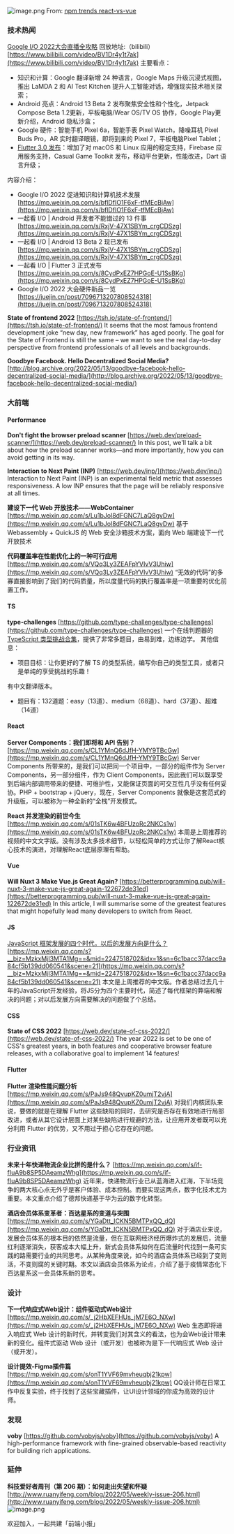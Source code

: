 ![image.png](https://cdn.nlark.com/yuque/0/2022/png/85771/1652658210368-c2d0b5b7-56ef-45b7-85d9-db677d47ed06.png#clientId=u7a9bbd2e-3c10-4&crop=0&crop=0&crop=1&crop=1&from=paste&height=263&id=u274e82dd&margin=%5Bobject%20Object%5D&name=image.png&originHeight=525&originWidth=1310&originalType=binary&ratio=1&rotation=0&showTitle=false&size=65435&status=done&style=none&taskId=uc7760075-39a8-4887-9a93-83ada054ca3&title=&width=655)
From: [npm trends react-vs-vue](https://www.npmtrends.com/react-vs-vue)
### 技术热闻
[Google I/O 2022大会直播全攻略](https://mp.weixin.qq.com/s/6AW20rRkYFjm9B6wZfey6g)
回放地址:（bilibili）[https://www.bilibili.com/video/BV1Dr4y1t7ak](https://www.bilibili.com/video/BV1Dr4y1t7ak)
主要看点：

- 知识和计算：Google 翻译新增 24 种语言，Google Maps 升级沉浸式视图，推出 LaMDA 2 和 AI Test Kitchen 提升人工智能对话，增强现实技术相关探索；
- Android 亮点：Android 13 Beta 2 发布聚焦安全性和个性化，Jetpack Compose Beta 1.2更新，平板电脑/Wear OS/TV OS 协作，Google Play更新介绍，Android 隐私沙盒；
- Google 硬件：智能手机 Pixel 6a，智能手表 Pixel Watch，降噪耳机 Pixel Buds Pro，AR 实时翻译眼镜，即将到来的 Pixel 7，平板电脑Pixel Tablet；
- [Flutter 3.0 发布](https://juejin.cn/post/7096617842023333925#heading-15)：增加了对 macOS 和 Linux 应用的稳定支持，Firebase 应用服务支持，Casual Game Toolkit 发布，移动平台更新，性能改进，Dart 语言升级；

内容介绍：

- Google I/O 2022 促进知识和计算机技术发展 [https://mp.weixin.qq.com/s/bflDfIO1F6xF-tfMEcBjAw](https://mp.weixin.qq.com/s/bflDfIO1F6xF-tfMEcBjAw)
- 一起看 I/O | Android 开发者不能错过的 13 件事 [https://mp.weixin.qq.com/s/RxjV-47X1SBYm_crgCDSzg](https://mp.weixin.qq.com/s/RxjV-47X1SBYm_crgCDSzg)
- 一起看 I/O | Android 13 Beta 2 现已发布 [https://mp.weixin.qq.com/s/RxjV-47X1SBYm_crgCDSzg](https://mp.weixin.qq.com/s/RxjV-47X1SBYm_crgCDSzg)
- 一起看 I/O | Flutter 3 正式发布 [https://mp.weixin.qq.com/s/8CydPxEZ7HPGoE-U1SsBKg](https://mp.weixin.qq.com/s/8CydPxEZ7HPGoE-U1SsBKg)
- Google I/O 2022 大会硬件新品一览 [https://juejin.cn/post/7096713207808524318](https://juejin.cn/post/7096713207808524318)

**State of frontend 2022**
[https://tsh.io/state-of-frontend/](https://tsh.io/state-of-frontend/)
It seems that the most famous frontend development joke “new day, new framework” has aged poorly. The goal for the State of Frontend is still the same – we want to see the real day-to-day perspective from frontend professionals of all levels and backgrounds.

**Goodbye Facebook. Hello Decentralized Social Media?**
[http://blog.archive.org/2022/05/13/goodbye-facebook-hello-decentralized-social-media/](http://blog.archive.org/2022/05/13/goodbye-facebook-hello-decentralized-social-media/)

### 大前端
#### Performance
**Don't fight the browser preload scanner**
[https://web.dev/preload-scanner/](https://web.dev/preload-scanner/)
In this post, we'll talk a bit about how the preload scanner works—and more importantly, how you can avoid getting in its way.

**Interaction to Next Paint (INP)**
[https://web.dev/inp/](https://web.dev/inp/)
Interaction to Next Paint (INP) is an experimental field metric that assesses responsiveness. A low INP ensures that the page will be reliably responsive at all times.

**建设下一代 Web 开放技术——WebContainer**
[https://mp.weixin.qq.com/s/Lu1bJol8dFGNC7LaQ8gvDw](https://mp.weixin.qq.com/s/Lu1bJol8dFGNC7LaQ8gvDw)
基于 Webassembly + QuickJS 的 Web 安全沙箱技术方案，面向 Web 端建设下一代开放技术

**代码覆盖率在性能优化上的一种可行应用**
[https://mp.weixin.qq.com/s/VQq3Ly3ZEAFpYVIvV3Uhiw](https://mp.weixin.qq.com/s/VQq3Ly3ZEAFpYVIvV3Uhiw)
“无效的代码”的多寡直接影响到了我们的代码质量，所以度量代码的执行覆盖率是一项重要的优化前置工作。

#### TS
**type-challenges**
[https://github.com/type-challenges/type-challenges](https://github.com/type-challenges/type-challenges)
一个在线判题器的 [TypeScript 类型挑战合集](https://github.com/type-challenges/type-challenges#challenges)，提供了非常多题目，由易到难，边练边学。
其他信息：

- 项目目标：让你更好的了解 TS 的类型系统，编写你自己的类型工具，或者只是单纯的享受挑战的乐趣！

有中文翻译版本。

- 题目有：132道题：easy（13道）、medium（68道）、hard（37道）、超难（14道）

#### React
**Server Components：我们即将和 API 告别？**
[https://mp.weixin.qq.com/s/CL1YMnQ6dJfH-YMY9TBcGw](https://mp.weixin.qq.com/s/CL1YMnQ6dJfH-YMY9TBcGw)
Server Components 所带来的，是我们可以把同一个项目中，一部分的组件作为 Server Components，另一部分组件，作为 Client Components，因此我们可以既享受到后端内部调用带来的便捷、可维护性，又能保证页面的可交互性几乎没有任何妥协。PHP + bootstrap + jQuery，现在，Server Components 就像是这套范式的升级版，可以被称为一种全新的“全栈”开发模式。

**React 并发渲染的前世今生**
[https://mp.weixin.qq.com/s/01sTK6w4BFUzoRc2NKCs1w](https://mp.weixin.qq.com/s/01sTK6w4BFUzoRc2NKCs1w)
本周是上周推荐的视频的中文文字版。没有涉及太多技术细节，以轻松简单的方式让你了解React核心技术的演进，对理解React底层原理有帮助。

#### Vue
**Will Nuxt 3 Make Vue.js Great Again?**
[https://betterprogramming.pub/will-nuxt-3-make-vue-js-great-again-122672de31ed](https://betterprogramming.pub/will-nuxt-3-make-vue-js-great-again-122672de31ed)
In this article, I will summarise some of the greatest features that might hopefully lead many developers to switch from React.

#### JS
[JavaScript 框架发展的四个时代，以后的发展方向是什么？](https://mp.weixin.qq.com/s?__biz=MzkxMjI3MTA1Mg==&mid=2247518702&idx=1&sn=6c1bacc37dacc9a84cf5b139dd060541&scene=21#wechat_redirect)
[https://mp.weixin.qq.com/s?__biz=MzkxMjI3MTA1Mg==&mid=2247518702&idx=1&sn=6c1bacc37dacc9a84cf5b139dd060541&scene=21](https://mp.weixin.qq.com/s?__biz=MzkxMjI3MTA1Mg==&mid=2247518702&idx=1&sn=6c1bacc37dacc9a84cf5b139dd060541&scene=21)
本文是上周推荐的中文版。作者总结过去几十年的JavaScript开发经验，将JS分为四个主要时代，简述了每代框架的弊端和解决的问题；对以后发展方向需要解决的问题做了个总结。

#### CSS
**State of CSS 2022**
[https://web.dev/state-of-css-2022/](https://web.dev/state-of-css-2022/)
The year 2022 is set to be one of CSS's greatest years, in both features and cooperative browser feature releases, with a collaborative goal to implement 14 features!

#### Flutter
**Flutter 渲染性能问题分析**
[https://mp.weixin.qq.com/s/PaJs948QvupKZ0umjT2vjA](https://mp.weixin.qq.com/s/PaJs948QvupKZ0umjT2vjA)
对我们内核团队来说，要做的就是在理解 Flutter 这些缺陷的同时，去研究是否存在有效地进行局部改进，或者从其它设计层面上对某些缺陷进行规避的方法，让应用开发者既可以充分利用 Flutter 的优势，又不用过于担心它存在的问题。

### 行业资讯
**未来十年快递物流企业比拼的是什么？**
[https://mp.weixin.qq.com/s/if-fIuA9b8SP5DAeamzWhg](https://mp.weixin.qq.com/s/if-fIuA9b8SP5DAeamzWhg)
近年来，快递物流行业已从蓝海进入红海，下半场竞争的两大核心点无外乎是客户体验、成本控制。而要实现这两点，数字化技术尤为重要。本文重点介绍了德邦快递基于华为云的数字化转型。

**酒店会员体系变革者：百达星系的变道与突围**
[https://mp.weixin.qq.com/s/YGaDtt_ICKN5BMTPxQQ_dQ](https://mp.weixin.qq.com/s/YGaDtt_ICKN5BMTPxQQ_dQ)
对于酒店业来说，发展会员体系的根本目的依然是流量，但在互联网经济经历爆炸式的发展后，流量红利逐渐消失，获客成本大幅上升，新式会员体系如何在后流量时代找到一条可实践的路需要行业的共同思考。从某种角度来说，如今的酒店会员体系已经到了变则活，不变则腐的关键时期。本文以酒店会员体系为论点，介绍了基于疫情常态化下百达星系这一会员体系新的思考。

### 设计
**下一代响应式Web设计：组件驱动式Web设计**
[https://mp.weixin.qq.com/s/_j2HbXEFHUs_jM7E6O_NXw](https://mp.weixin.qq.com/s/_j2HbXEFHUs_jM7E6O_NXw)
Web 生态即将进入响应式 Web 设计的新时代，并转变我们对其含义的看法，也为会Web设计带来新的变化。组件式驱动 Web 设计（或开发）也被称为是下一代响应式 Web 设计（或开发）。

**设计提效-Figma插件篇**
[https://mp.weixin.qq.com/s/onT1YVF69mvheuqbj21kpw](https://mp.weixin.qq.com/s/onT1YVF69mvheuqbj21kpw)
QQ设计师在日常工作中反复实验，终于找到了这些宝藏插件，让UI设计领域的你成为高效的设计师。

### 发现
**voby**
[https://github.com/vobyjs/voby](https://github.com/vobyjs/voby)
A high-performance framework with fine-grained observable-based reactivity for building rich applications.

### 延伸
**科技爱好者周刊（第 206 期）：如何走出失望和怀疑**
[http://www.ruanyifeng.com/blog/2022/05/weekly-issue-206.html](http://www.ruanyifeng.com/blog/2022/05/weekly-issue-206.html)
![image.png](https://cdn.nlark.com/yuque/0/2020/png/85771/1605930034828-7fc81343-651f-4a15-8465-eebe5a23cf61.png#crop=0&crop=0&crop=1&crop=1&height=31&id=C5Hpa&margin=%5Bobject%20Object%5D&name=image.png&originHeight=90&originWidth=2186&originalType=binary&ratio=1&rotation=0&showTitle=false&size=14325&status=done&style=none&title=&width=746)


欢迎加入，一起共建「前端小报」
